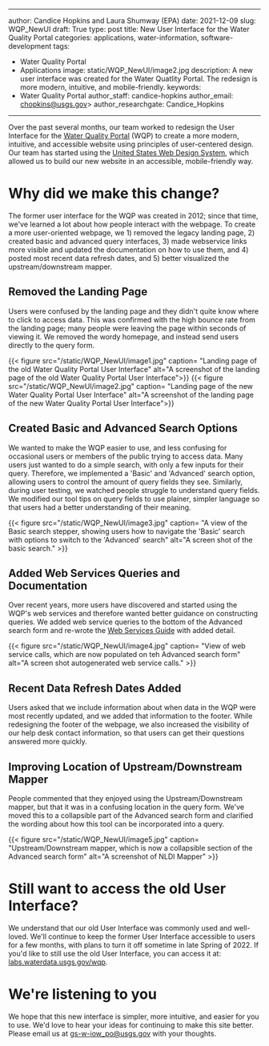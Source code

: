 ---
author: Candice Hopkins and Laura Shumway (EPA)
date: 2021-12-09
slug: WQP_NewUI
draft: True
type: post
title: New User Interface for the Water Quality Portal
categories: applications, water-information, software-development
tags:
  - Water Quality Portal
  - Applications
image: static/WQP_NewUI/image2.jpg
description: A new user interface was created for the Water Quatlity Portal. The redesign is more modern, intuitive, and mobile-friendly.
keywords:
  - Water Quality Portal
 author_staff: candice-hopkins
author_email: chopkins@usgs.gov>
author_researchgate: Candice_Hopkins
  ---

Over the past several months, our team worked to redesign the User
Interface for the [Water Quality
Portal](https://www.waterqualitydata.us/) (WQP) to create a more modern,
intuitive, and accessible website using principles of user-centered
design. Our team has started using the [United States Web Design
System](https://designsystem.digital.gov/), which allowed us to build
our new website in an accessible, mobile-friendly way.

# Why did we make this change?

The former user interface for the WQP was created in 2012; since that
time, we've learned a lot about how people interact with the webpage. To
create a more user-oriented webpage, we 1) removed the legacy landing
page, 2) created basic and advanced query interfaces, 3) made webservice
links more visible and updated the documentation on how to use them, and
4) posted most recent data refresh dates, and 5) better visualized the
upstream/downstream mapper.

## Removed the Landing Page

Users were confused by the landing page and they didn't quite know where
to click to access data. This was confirmed with the high bounce rate
from the landing page; many people were leaving the page within seconds
of viewing it. We removed the wordy homepage, and instead send users
directly to the query form.

<div class="grid-row">
{{< figure src="/static/WQP_NewUI/image1.jpg" caption= "Landing page of the old Water Quality Portal User Interface" alt="A screenshot of the landing page of the old Water Quality Portal User Interface">}}
{{< figure src="/static/WQP_NewUI/image2.jpg" caption= "Landing page of the new Water Quality Portal User Interface" alt="A screenshot of the landing page of the new Water Quality Portal User Interface">}}
</div>

## Created Basic and Advanced Search Options

We wanted to make the WQP easier to use, and less confusing for
occasional users or members of the public trying to access data. Many
users just wanted to do a simple search, with only a few inputs for
their query. Therefore, we implemented a 'Basic' and 'Advanced' search
option, allowing users to control the amount of query fields they see.
Similarly, during user testing, we watched people struggle to understand
query fields. We modified our tool tips on query fields to use plainer,
simpler language so that users had a better understanding of their
meaning.

<div>
{{< figure src="/static/WQP_NewUI/image3.jpg" caption= "A view of the Basic search stepper, showing users how to navigate the 'Basic' search with options to switch to the 'Advanced' search" alt="A screen shot of the basic search." >}}
</div>


## Added Web Services Queries and Documentation

Over recent years, more users have discovered and started using the
WQP's web services and therefore wanted better guidance on constructing
queries. We added web service queries to the bottom of the Advanced
search form and re-wrote the [Web Services
Guide](https://www.waterqualitydata.us/webservices_documentation/) with
added detail.

<div>
{{< figure src="/static/WQP_NewUI/image4.jpg" caption= "View of web service calls, which are now populated on teh Advanced search form" alt="A screen shot autogenerated web service calls." >}}
</div>

## Recent Data Refresh Dates Added

Users asked that we include information about when data in the WQP were
most recently updated, and we added that information to the footer.
While redesigning the footer of the webpage, we also increased the
visibility of our help desk contact information, so that users can get
their questions answered more quickly.

## Improving Location of Upstream/Downstream Mapper

People commented that they enjoyed using the Upstream/Downstream mapper,
but that it was in a confusing location in the query form. We've moved
this to a collapsible part of the Advanced search form and clarified the
wording about how this tool can be incorporated into a query.

<div>
{{< figure src="/static/WQP_NewUI/image5.jpg" caption= "Upstream/Downstream mapper, which is now a collapsible section of the Advanced search form" alt="A screenshot of NLDI Mapper" >}}
</div>

# Still want to access the old User Interface?

We understand that our old User Interface was commonly used and
well-loved. We'll continue to keep the former User Interface accessible
to users for a few months, with plans to turn it off sometime in late
Spring of 2022. If you'd like to still use the old User Interface, you
can access it at:
[labs.waterdata.usgs.gov/wqp](https://labs.waterdata.usgs.gov/wqp/).

# We're listening to you

We hope that this new interface is simpler, more intuitive, and easier
for you to use. We'd love to hear your ideas for continuing to make this
site better. Please email us at <gs-w-iow_po@usgs.gov> with your
thoughts.
